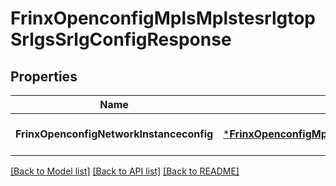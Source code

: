 # FrinxOpenconfigMplsMplstesrlgtopSrlgsSrlgConfigResponse

## Properties
Name | Type | Description | Notes
------------ | ------------- | ------------- | -------------
**FrinxOpenconfigNetworkInstanceconfig** | [***FrinxOpenconfigMplsMplstesrlgtopSrlgsSrlgConfig**](frinx.openconfig.mpls.mplstesrlgtop.srlgs.srlg.Config.md) |  | [optional] [default to null]

[[Back to Model list]](../README.md#documentation-for-models) [[Back to API list]](../README.md#documentation-for-api-endpoints) [[Back to README]](../README.md)


